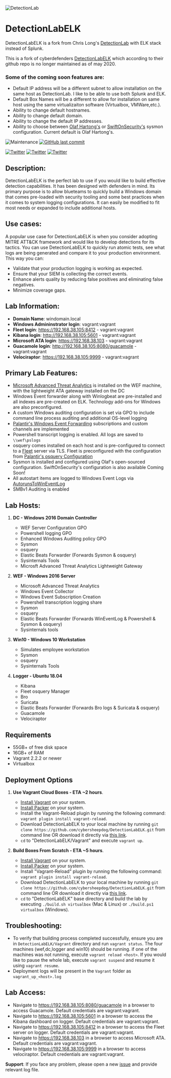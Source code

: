 ![DetectionLab](./img/DetectionLabELK-new.jpg)

# DetectionLabELK

DetectionLabELK is a fork from Chris Long's [DetectionLab](https://github.com/clong/DetectionLab) with ELK stack instead of Splunk.

This is a fork of cyberdefenders [DetectionLabELK](https://github.com/cyberdefenders/DetectionLabELK) which according to their github 
repo is no longer maintained as of may 2020.

### Some of the coming soon features are:
- Default IP address will be a different subnet to allow installation on the same host as DetectionLab.  I like to be able to use both Splunk and ELK.
- Default Box Names will be a different to allow for installation on same host using the same virtualizaiton software (Virtualbox, VMWare,etc.).
- Ability to change default hostnames.
- Ability to change default domain.
- Ability to change the default IP addresses.
- Ability to choose between [Olaf Hartong's](https://github.com/olafhartong/sysmon-modular) or [SwiftOnSecurity's](https://github.com/SwiftOnSecurity/sysmon-config) sysmon configuration.  Current default is Olaf Hartong's.


![Maintenance](https://img.shields.io/maintenance/yes/2021.svg?style=flat-square)
[![GitHub last commit](https://img.shields.io/github/last-commit/cybersheepdog/DetectionLabELK.svg?style=flat-square)](https://github.com/cybersheepdog/DetectionLabELK/commit/master)

[![Twitter](https://img.shields.io/twitter/follow/DetectionLab.svg?style=social)](https://twitter.com/DetectionLab)
[![Twitter](https://img.shields.io/twitter/follow/CyberDefenders?style=social)](https://twitter.com/CyberDefenders)
[![Twitter](https://img.shields.io/twitter/follow/JeremyWiedner?style=social)](https://twitter.com/JeremyWiedner)


## Description:

DetectionLabELK is the perfect lab to use if you would like to build effective detection capabilities. It has been designed with defenders in mind. Its primary purpose is to allow blueteams to quickly build a Windows domain that comes pre-loaded with security tooling and some best practices when it comes to system logging configurations. It can easily be modified to fit most needs or expanded to include additional hosts.

## Use cases:

A popular use case for DetectionLabELK is when you consider adopting MITRE ATT&CK framework and would like to develop detections for its tactics. You can use DetectionLabELK to quickly run atomic tests, see what logs are being generated and compare it to your production environment. This way you can:

- Validate that your production logging is working as expected.
- Ensure that your SIEM is collecting the correct events.
- Enhance alerts quality by reducing false positives and eliminating false negatives.
- Minimize coverage gaps.

## Lab Information:

- **Domain Name**: windomain.local
- **Windows Admininstrator login**: vagrant:vagrant
- **Fleet login**: https://192.168.38.105:8412 - vagrant:vagrant
- **Kibana login**: http://192.168.38.105:5601 - vagrant:vagrant
- **Microsoft ATA login**: https://192.168.38.103 - vagrant:vagrant
- **Guacamole login**: http://192.168.38.105:8080/guacamole - vagrant:vagrant
- **Velociraptor**: https://192.168.38.105:9999 - vagrant:vagrant

## Primary Lab Features:

- [Microsoft Advanced Threat Analytics](https://www.microsoft.com/en-us/cloud-platform/advanced-threat-analytics) is installed on the WEF machine, with the lightweight ATA gateway installed on the DC
- Windows Event forwarder along with Winlogbeat are pre-installed and all indexes are pre-created on ELK. Technology add-ons for Windows are also preconfigured.
- A custom Windows auditing configuration is set via GPO to include command line process auditing and additional OS-level logging
- [Palantir's Windows Event Forwarding](http://github.com/palantir/windows-event-forwarding) subscriptions and custom channels are implemented
- Powershell transcript logging is enabled. All logs are saved to `\\wef\pslogs`
- osquery comes installed on each host and is pre-configured to connect to a [Fleet](https://kolide.co/fleet) server via TLS. Fleet is preconfigured with the configuration from [Palantir's osquery Configuration](https://github.com/palantir/osquery-configuration)
- Sysmon is installed and configured using Olaf's open-sourced configuration.  SwiftOnSecurity's configuration is also available Coming Soon!
- All autostart items are logged to Windows Event Logs via [AutorunsToWinEventLog](https://github.com/palantir/windows-event-forwarding/tree/master/AutorunsToWinEventLog)
- SMBv1 Auditing is enabled

## Lab Hosts:

1.  **DC - Windows 2016 Domain Controller**

    - WEF Server Configuration GPO
    - Powershell logging GPO
    - Enhanced Windows Auditing policy GPO
    - Sysmon
    - osquery
    - Elastic Beats Forwarder (Forwards Sysmon & osquery)
    - Sysinternals Tools
    - Microsft Advanced Threat Analytics Lightweight Gateway

2.  **WEF - Windows 2016 Server**

    - Microsoft Advanced Threat Analytics
    - Windows Event Collector
    - Windows Event Subscription Creation
    - Powershell transcription logging share
    - Sysmon
    - osquery
    - Elastic Beats Forwarder (Forwards WinEventLog & Powershell & Sysmon & osquery)
    - Sysinternals tools

3.  **Win10 - Windows 10 Workstation**

    - Simulates employee workstation
    - Sysmon
    - osquery
    - Sysinternals Tools

4.  **Logger - Ubuntu 18.04**
    - Kibana
    - Fleet osquery Manager
    - Bro
    - Suricata
    - Elastic Beats Forwarder (Forwards Bro logs & Suricata & osquery)
    - Guacamole
    - Velociraptor

## Requirements

- 55GB+ of free disk space
- 16GB+ of RAM
- Vagrant 2.2.2 or newer
- Virtualbox

## Deployment Options

1.  **Use Vagrant Cloud Boxes - ETA ~2 hours**.

    - [Install Vagrant](https://www.vagrantup.com/downloads.html) on your system.
    - [Install Packer](https://packer.io/downloads.html) on your system.
    - Install the Vagrant-Reload plugin by running the following command: `vagrant plugin install vagrant-reload`.
    - Download DetectionLabELK to your local machine by running `git clone https://github.com/cybersheepdog/DetectionLabELK.git` from command line OR download it directly via [this link](https://github.com/cybersheepdog/DetectionLabELK/archive/master.zip).
    - `cd` to "DetectionLabELK/Vagrant" and execute `vagrant up`.

2.  **Build Boxes From Scratch - ETA ~5 hours**.

    - [Install Vagrant](https://www.vagrantup.com/downloads.html) on your system.
    - [Install Packer](https://packer.io/downloads.html) on your system.
    - Install "Vagrant-Reload" plugin by running the following command: `vagrant plugin install vagrant-reload`.
    - Download DetectionLabELK to your local machine by running `git clone https://github.com/cybersheepdog/DetectionLabELK.git` from command line OR download it directly via [this link](https://github.com/cybersheepdog/DetectionLabELK/archive/master.zip).
    - `cd` to "DetectionLabELK" base directory and build the lab by executing `./build.sh virtualbox` (Mac & Linux) or `./build.ps1 virtualbox` (Windows).

## Troubleshooting:

- To verify that building process completed successfully, ensure you are in `DetectionLabELK/Vagrant` directory and run `vagrant status`. The four machines (wef,dc,logger and win10) should be running. if one of the machines was not running, execute `vagrant reload <host>`. If you would like to pause the whole lab, execute `vagrant suspend` and resume it using `vagrant resume`.
- Deployment logs will be present in the `Vagrant` folder as `vagrant_up_<host>.log`

## Lab Access:

- Navigate to https://192.168.38.105:8080/guacamole in a browser to access Guacamole. Default credentials are vagrant:vagrant.
- Navigate to https://192.168.38.105:5601 in a browser to access the Kibana dashboard on logger. Default credentials are vagrant:vagrant.
- Navigate to https://192.168.38.105:8412 in a browser to access the Fleet server on logger. Default credentials are vagrant:vagrant.
- Navigate to https://192.168.38.103 in a browser to access Microsoft ATA. Default credentials are vagrant:vagrant.
- Navigate to https://192.168.38.105:9999 in a browser to access velociraptor. Default credentials are vagrant:vagrant.

**Support**: If you face any problem, please open a new [issue](https://github.com/cybersheepdog/DetectionLabELK/issues) and provide relevant log file.
